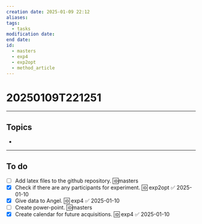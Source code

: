 ```yaml
---
creation date: 2025-01-09 22:12
aliases: 
tags:
  - tasks
modification date: 
end date: 
id:
  - masters
  - exp4
  - exp2opt
  - method_article
---
```

# 20250109T221251
---
## Topics
+ 
---
## To do
- [ ] Add latex files to the github repository. 🆔masters
- [x] Check if there are any participants for experiment. 🆔 exp2opt ✅ 2025-01-10
- [x] Give data to Angel. 🆔 exp4 ✅ 2025-01-10
- [ ] Create power-point. 🆔masters
- [x] Create calendar for future acquisitions. 🆔 exp4 ✅ 2025-01-10